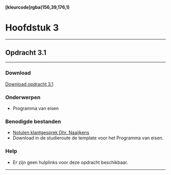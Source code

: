 #### [kleurcode]rgba(156,39,176,1)

# Hoofdstuk 3

---
## Opdracht 3.1
---

### Download
<a href="https://elo.kw1c.nl/CMS/Studie/811%20ICT-Academie/811%20VakkenInhoud/%5BB.33%20USA%5D%20Usability/25187%20%C2%A0%20Applicatie-%20en%20mediaontwikkelaar/Periode%2001/Productie/02.%20Opdrachten/Hoofdstuk%2003/Opdracht%203.1.pdf" target="_blank">Download opdracht 3.1</a>

### Onderwerpen
*   Programma van eisen

### Benodigde bestanden
*   <a href="https://elo.kw1c.nl/CMS/Studie/811%20ICT-Academie/811%20VakkenInhoud/%5BB.33%20USA%5D%20Usability/25187%20%C2%A0%20Applicatie-%20en%20mediaontwikkelaar/Periode%2001/Productie/02.%20Opdrachten/Hoofdstuk%2003/Notulen%20opdracht%203.1.pdf" target="_blank">Notulen klantgesprek Dhr. Naaijkens</a>
*   Download in de studieroute de template voor het Programma van eisen.
### Help
*   Er zijn geen hulplinks voor deze opdracht beschikbaar.
---